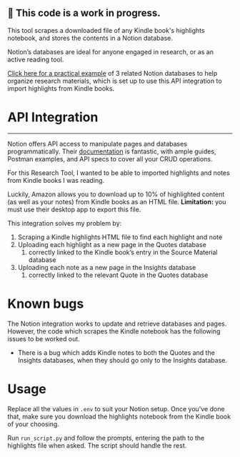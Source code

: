 ## 🚧 This code is a work in progress.

<aside>

This tool scrapes a downloaded file of any Kindle book's highlights notebook, and stores the contents in a Notion database.

Notion’s databases are ideal for anyone engaged in research, or as an active reading tool.

[Click here for a practical example](https://www.notion.so/Notion-as-a-Research-Tool-f5241a5a209b4ce4a7a7489b8c63c876) of 3 related Notion databases to help organize research materials, which is set up to use this API integration to import highlights from Kindle books.

</aside>

# API Integration

---

Notion offers API access to manipulate pages and databases programmatically. Their [documentation](https://developers.notion.com/docs) is fantastic, with ample guides, Postman examples, and API specs to cover all your CRUD operations.

For this Research Tool, I wanted to be able to imported highlights and notes from Kindle books I was reading.

Luckily, Amazon allows you to download up to 10% of highlighted content (as well as your notes) from Kindle books as an HTML file. **Limitation:** you must use their desktop app to export this file.

This integration solves my problem by:

1. Scraping a Kindle highlights HTML file to find each highlight and note
2. Uploading each highlight as a new page in the Quotes database
   1. correctly linked to the Kindle book’s entry in the Source Material database
3. Uploading each note as a new page in the Insights database
   1. correctly linked to the relevant Quote in the Quotes database

# **Known bugs**

The Notion integration works to update and retrieve databases and pages. However, the code which scrapes the Kindle notebook has the following issues to be worked out.

- There is a bug which adds Kindle notes to both the Quotes and the Insights databases, when they should go only to the Insights database.

# Usage

Replace all the values in `.env` to suit your Notion setup. Once you've done that, make sure you download the highlights notebook from the Kindle book of your choosing.

Run `run_script.py` and follow the prompts, entering the path to the highlights file when asked. The script should handle the rest.
